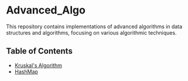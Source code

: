 # Advanced\_Algo

This repository contains implementations of advanced algorithms in data structures and algorithms, focusing on various algorithmic techniques.

## Table of Contents

* [Kruskal's Algorithm](https://github.com/uv-goswami/Advanced_Algo/tree/f6cd2be148de6ae45377b17c832a47fb62a5a5a8/Kruskal's_Algorithm)
* [HashMap](https://github.com/uv-goswami/Advanced_Algo/blob/f6cd2be148de6ae45377b17c832a47fb62a5a5a8/HashMap)
